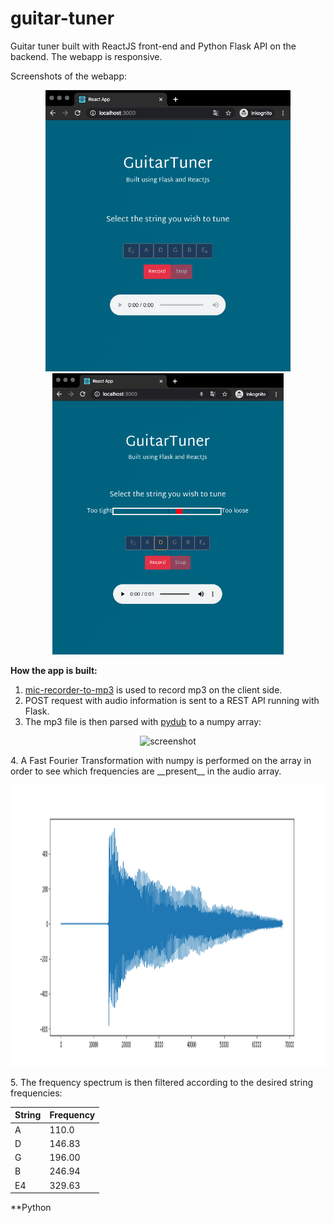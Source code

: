 # guitar-tuner
Guitar tuner built with ReactJS front-end and Python Flask API on the backend. The webapp is responsive.

Screenshots of the webapp:
<p align="center">
  <img height='450px' src="https://github.com/StianIsmar/guitar-tuner/blob/master/screenshots/landing1.png" alt="screenshot" />
  <img height='450px' src="https://github.com/StianIsmar/guitar-tuner/blob/master/screenshots/recorded1.png" alt="screenshot" />
  
</p>




**How the app is built:**
  1. [mic-recorder-to-mp3](https://www.google.com/search?q=mic-recorder-to-mp3&rlz=1C5CHFA_enAU883AU883&oq=mic-recorder-to-mp3&aqs=chrome..69i57.196j0j7&sourceid=chrome&ie=UTF-8) is used to record mp3 on the client side.
  2. POST request with audio information is sent to a REST API running with Flask.
  3. The mp3 file is then parsed with [pydub](https://pypi.org/project/pydub/) to a numpy array:
<p align="center">
  <img height='450px' src="https://github.com/StianIsmar/guitar-tuner/blob/master/screenshots/sound_time.png" alt="screenshot" />
</p>
  4. A Fast Fourier Transformation with numpy is performed on the array in order to see which frequencies are __present__ in the audio array.
 
<p align="center">
  <img height='450px' src="https://github.com/StianIsmar/guitar-tuner/blob/master/screenshots/fft.png" alt="screenshot" />
</p>
5. The frequency spectrum is then filtered according to the desired string frequencies:

| **String** | **Frequency** |
|------------|---------------|
| A          | 110.0         |
| D          | 146.83        |
| G          | 196.00        |
| B          | 246.94        |
| E4         | 329.63        |


**Python
